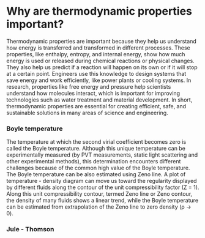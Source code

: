# Why are thermodynamic properties important?
Thermodynamic properties are important because they help us understand how energy is transferred and transformed in different processes. These properties, like enthalpy, entropy, and internal energy, show how much energy is used or released during chemical reactions or physical changes. They also help us predict if a reaction will happen on its own or if it will stop at a certain point. Engineers use this knowledge to design systems that save energy and work efficiently, like power plants or cooling systems. In research, properties like free energy and pressure help scientists understand how molecules interact, which is important for improving technologies such as water treatment and material development. In short, thermodynamic properties are essential for creating efficient, safe, and sustainable solutions in many areas of science and engineering.  

### Boyle temperature  
The temperature at which the second virial coefficient becomes zero is called the Boyle temperature. Although this unique temperature can be experimentally measured (by PVT measurements, static light scattering and other experimental methods), this determination encounters different challenges because of the common high value of the Boyle temperature. The Boyle temperature can be also estimated using Zeno line. A plot of temperature - density diagram can move us toward the regularity displayed by different fluids along the contour of the unit compressibility factor (Z = 1). Along this unit compressibility contour, termed Zeno line or Zeno contour, the density of many fluids shows a linear trend, while the Boyle temperature can be estimated from extrapolation of the Zeno line to zero density (ρ → 0).  

### Jule - Thomson 
